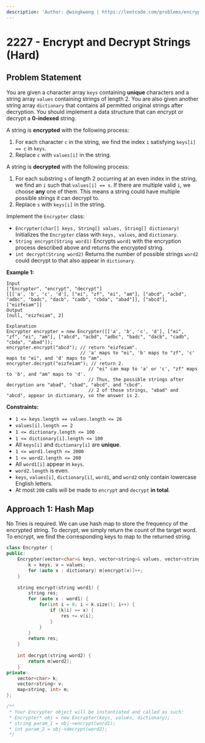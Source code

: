 ```yaml
---
description: 'Author: @wingkwong | https://leetcode.com/problems/encrypt-and-decrypt-strings'
---
```


# 2227 - Encrypt and Decrypt Strings (Hard)

## Problem Statement

You are given a character array `keys` containing **unique** characters and a string array `values` containing strings of length 2. You are also given another string array `dictionary` that contains all permitted original strings after decryption. You should implement a data structure that can encrypt or decrypt a **0-indexed** string.

A string is **encrypted** with the following process:

1. For each character `c` in the string, we find the index `i` satisfying `keys[i] == c` in `keys`.
2. Replace `c` with `values[i]` in the string.

A string is **decrypted** with the following process:

1. For each substring `s` of length 2 occurring at an even index in the string, we find an `i` such that `values[i] == s`. If there are multiple valid `i`, we choose **any** one of them. This means a string could have multiple possible strings it can decrypt to.
2. Replace `s` with `keys[i]` in the string.

Implement the `Encrypter` class:

* `Encrypter(char[] keys, String[] values, String[] dictionary)` Initializes the `Encrypter` class with `keys, values`, and `dictionary`.
* `String encrypt(String word1)` Encrypts `word1` with the encryption process described above and returns the encrypted string.
* `int decrypt(String word2)` Returns the number of possible strings `word2` could decrypt to that also appear in `dictionary`.

&#x20;

**Example 1:**

```
Input
["Encrypter", "encrypt", "decrypt"]
[[['a', 'b', 'c', 'd'], ["ei", "zf", "ei", "am"], ["abcd", "acbd", "adbc", "badc", "dacb", "cadb", "cbda", "abad"]], ["abcd"], ["eizfeiam"]]
Output
[null, "eizfeiam", 2]

Explanation
Encrypter encrypter = new Encrypter([['a', 'b', 'c', 'd'], ["ei", "zf", "ei", "am"], ["abcd", "acbd", "adbc", "badc", "dacb", "cadb", "cbda", "abad"]);
encrypter.encrypt("abcd"); // return "eizfeiam". 
                           // 'a' maps to "ei", 'b' maps to "zf", 'c' maps to "ei", and 'd' maps to "am".
encrypter.decrypt("eizfeiam"); // return 2. 
                              // "ei" can map to 'a' or 'c', "zf" maps to 'b', and "am" maps to 'd'. 
                              // Thus, the possible strings after decryption are "abad", "cbad", "abcd", and "cbcd". 
                              // 2 of those strings, "abad" and "abcd", appear in dictionary, so the answer is 2.
```

**Constraints:**

* `1 <= keys.length == values.length <= 26`
* `values[i].length == 2`
* `1 <= dictionary.length <= 100`
* `1 <= dictionary[i].length <= 100`
* All `keys[i]` and `dictionary[i]` are **unique**.
* `1 <= word1.length <= 2000`
* `1 <= word2.length <= 200`
* All `word1[i]` appear in `keys`.
* `word2.length` is even.
* `keys`, `values[i]`, `dictionary[i]`, `word1`, and `word2` only contain lowercase English letters.
* At most `200` calls will be made to `encrypt` and `decrypt` **in total**.

## Approach 1: Hash Map

No Tries is required. We can use hash map to store the frequency of the encrypted string. To decrypt, we simply return the count of the target word. To encrypt, we find the corresponding keys to map to the returned string.

```cpp
class Encrypter {
public:
    Encrypter(vector<char>& keys, vector<string>& values, vector<string>& dictionary) {
        k = keys, v = values;
        for (auto x : dictionary) m[encrypt(x)]++;
    }
    
    string encrypt(string word1) {
        string res;
        for (auto x : word1) {
            for(int i = 0; i < k.size(); i++) {
                if (k[i] == x) {
                    res += v[i];
                }
            }
        }
        return res;
    }
    
    int decrypt(string word2) {
        return m[word2];
    }
private:
    vector<char> k;
    vector<string> v;
    map<string, int> m;
};

/**
 * Your Encrypter object will be instantiated and called as such:
 * Encrypter* obj = new Encrypter(keys, values, dictionary);
 * string param_1 = obj->encrypt(word1);
 * int param_2 = obj->decrypt(word2);
 */
```
